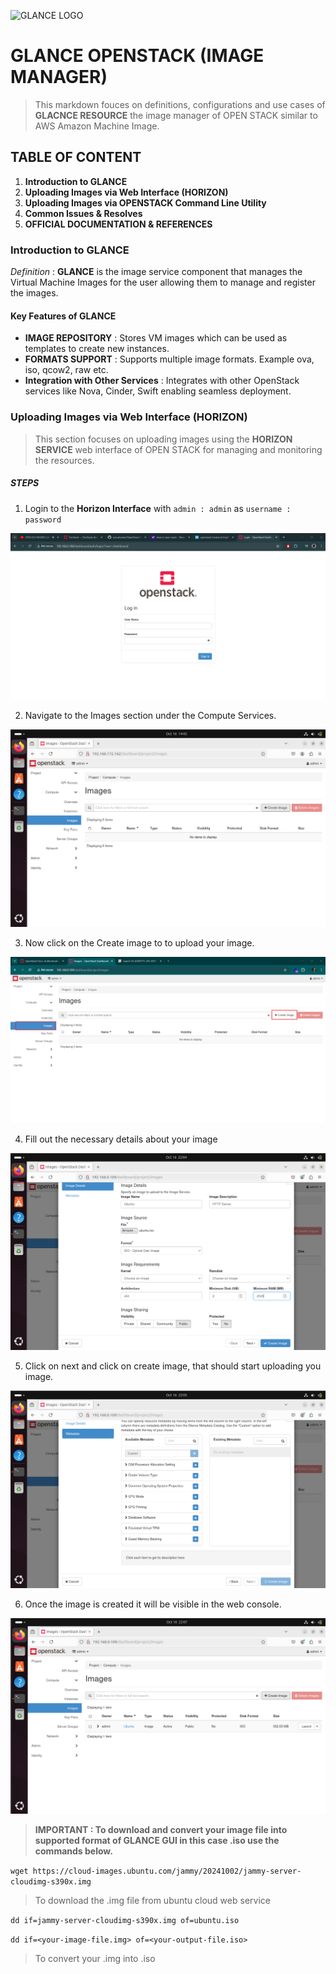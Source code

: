 ![GLANCE LOGO](https://gitlab.in2p3.fr/uploads/-/system/project/avatar/6720/OpenStack_Project_Glance_mascot.png)

# GLANCE OPENSTACK (IMAGE MANAGER)

> This markdown fouces on definitions, configurations and use cases of **GLACNCE RESOURCE** the image manager of OPEN STACK similar to AWS Amazon Machine Image.

## TABLE OF CONTENT

1. **Introduction to GLANCE**
2. **Uploading Images via Web Interface (HORIZON)**
3. **Uploading Images via OPENSTACK Command Line Utility**
4. **Common Issues & Resolves**
5. **OFFICIAL DOCUMENTATION & REFERENCES**

### Introduction to GLANCE

_Definition_ : **GLANCE** is the image service component that manages the Virtual Machine Images for the user allowing them to manage and register the images.

#### Key Features of GLANCE

- **IMAGE REPOSITORY** : Stores VM images which can be used as templates to create new instances.
- **FORMATS SUPPORT** : Supports multiple image formats. Example ova, iso, qcow2, raw etc.
- **Integration with Other Services** : Integrates with other OpenStack services like Nova, Cinder, Swift enabling seamless deployment.

### Uploading Images via Web Interface (HORIZON)

> This section focuses on uploading images using the **HORIZON SERVICE** web interface of OPEN STACK for managing and monitoring the resources.

##### STEPS

1. Login to the **Horizon Interface** with `admin : admin` as `username : password`

![Horizon Login Panel](/images/general/login.png)

2. Navigate to the Images section under the Compute Services.

![Glance Image Manager](/images/glance-gui/glance.png)

3. Now click on the Create image to to upload your image.

![Glance Image Manager](/images/glance-gui/image-upload.png)

4. Fill out the necessary details about your image

![Configuring Your Image](/images/glance-gui/configurations.png)

5. Click on next and click on create image, that should start uploading you image.

![Uploading Image](/images/glance-gui/create-image.png)

6. Once the image is created it will be visible in the web console.

![Image Uploaded](/images/glance-gui/created-image.png)

> **IMPORTANT : To download and convert your image file into supported format of GLANCE GUI in this case .iso use the commands below.**

`wget https://cloud-images.ubuntu.com/jammy/20241002/jammy-server-cloudimg-s390x.img`

> To download the .img file from ubuntu cloud web service

`dd if=jammy-server-cloudimg-s390x.img of=ubuntu.iso`

`dd if=<your-image-file.img> of=<your-output-file.iso>`

> To convert your .img into .iso
